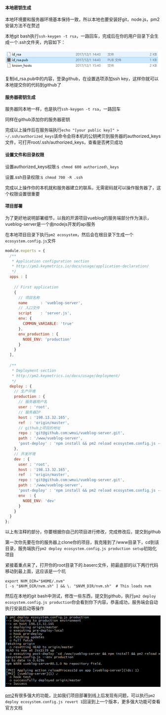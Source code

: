 #### 本地密钥生成

本地环境要和服务器环境基本保持一致，所以本地也要安装好git，node.js，pm2安装方法不在赘述

本地git bash执行`ssh-keygen -t rsa`，一路回车，完成后在你的用户目录下会生成一个.ssh文件夹，内容如下：

![](/assets/2017-12-01_181752.png)

复制id\_rsa.pub中的内容，登录github，在设置选项添加ssh key，这样你就可以本地提交你的代码到github了

#### 服务器密钥生成

服务器同本地一样，也是执行`ssh-keygen -t rsa`，一路回车

同样在github添加你的服务器密钥

完成以上操作后在服务端执行`echo "[your public key]" > ~/.ssh/authorized_keys`该命令会将本机的公钥拷贝到服务器的authorized\_keys文件，可打开root/.ssh/authorized\_keys，查看是否拷贝成功

#### 设置文件和目录权限

设置authorized\_keys权限:`$ chmod 600 authorized\_keys`

设置.ssh目录权限:`$ chmod 700 -R .ssh`

完成以上操作你的本机就和服务器建立的联系，无需密码就可以操作服务器了，这个权限设置很重要

#### 项目部署

为了更好地说明部署细节，以我的开源项目vueblog的服务端部分作为演示，vueblog-server是一个由nodejs开发的api服务

在本地项目目录下执行`pm2 ecosystem`，然后会在根目录下生成一个`ecosystem.config.js`文件

```js
module.exports = {
  /**
   * Application configuration section
   * http://pm2.keymetrics.io/docs/usage/application-declaration/
   */
  apps : [

    // First application
    {
      // 项目名称
      name      : 'vueblog-server',
      // 入口文件
      script    : 'server.js',
      env: {
        COMMON_VARIABLE: 'true'
      },
      env_production : {
        NODE_ENV: 'production'
      }
    }
  ],

  /**
   * Deployment section
   * http://pm2.keymetrics.io/docs/usage/deployment/
   */
  deploy : {
    // 生产环境
    production : {
      // 服务器用户名
      user : 'root',
      // 服务器IP
      host : '198.13.32.165',
      ref  : 'origin/master',
      // github上项目的地址
      repo : 'git@github.com:wmui/vueblog-server.git',
      path : '/www/vueblog-server',
      'post-deploy' : 'npm install && pm2 reload ecosystem.config.js --env production'
    },
    // 开发环境
    dev : {
      user : 'root',
      host : '198.13.32.165',
      ref  : 'origin/master',
      repo : 'git@github.com:wmui/vueblog-server.git',
      path : '/www/vueblog-server',
      'post-deploy' : 'npm install && pm2 reload ecosystem.config.js --env dev',
      env  : {
        NODE_ENV: 'dev'
      }
    }
  }
};
```

以上有注释的部分，你要根据你自己的项目进行修改，完成修改后，提交到github

第一次你先要在你的服务器上clone你的项目，我克隆到了/www目录下，cd到该目录，服务端执行`pm2 deploy ecosystem.config.js production setup`初始化项目

紧接着重点来了，打开你的root目录下的.baserc文件，把最底部的以下两行代码移动到最上面，这应该是一个坑

```
export NVM_DIR="$HOME/.nvm"
[ -s "$NVM_DIR/nvm.sh" ] && \. "$NVM_DIR/nvm.sh"  # This loads nvm
```

然后在本地的git bash中测试，修改一些东西，提交到github，执行`pm2 deploy ecosystem.config.js production`你会看到你下内容，恭喜成功，服务端会自动执行安装启动等操作

![](/assets/1.png)

[pm2](https://github.com/Unitech/pm2)有很多强大的功能，比如我们项目部署到线上后发现有问题，可以执行`pm2 deploy ecosystem.config.js revert 1`回滚到上一个版本，更多强大功能可查看官方文档

